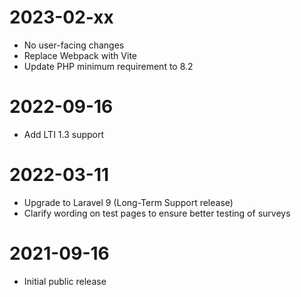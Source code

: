 
# 2023-02-xx

* No user-facing changes
* Replace Webpack with Vite
* Update PHP minimum requirement to 8.2

# 2022-09-16

* Add LTI 1.3 support

# 2022-03-11

* Upgrade to Laravel 9 (Long-Term Support release)
* Clarify wording on test pages to ensure better testing of surveys

# 2021-09-16

* Initial public release

